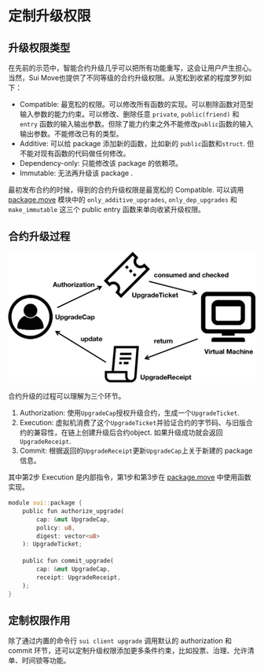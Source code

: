 # 定制升级权限

## 升级权限类型

在先前的示范中，智能合约升级几乎可以把所有功能重写，这会让用户产生担心。  
当然，Sui Move也提供了不同等级的合约升级权限。从宽松到收紧的程度罗列如下：
- Compatible: 最宽松的权限。可以修改所有函数的实现。可以剔除函数对范型输入参数的能力约束。可以修改、删除任意 `private`, `public(friend)` 和 `entry` 函数的输入输出参数。但除了能力约束之外不能修改`public`函数的输入输出参数。不能修改已有的类型。
- Additive: 可以给 package 添加新的函数，比如新的 `public`函数和`struct`. 但不能对现有函数的代码做任何修改。
- Dependency-only: 只能修改该 package 的依赖项。
- Immutable: 无法再升级该 package .

最初发布合约的时候，得到的合约升级权限是最宽松的 Compatible. 可以调用 [package.move](https://github.com/MystenLabs/sui/blob/main/crates/sui-framework/packages/sui-framework/sources/package.move) 模块中的 `only_additive_upgrades`, `only_dep_upgrades` 和 `make_immutable` 这三个 public entry 函数来单向收紧升级权限。


## 合约升级过程

![合约升级过程](../images/Upgrade_process.png)

合约升级的过程可以理解为三个环节。
1. Authorization: 使用`UpgradeCap`授权升级合约，生成一个`UpgradeTicket`.
2. Execution: 虚拟机消费了这个`UpgradeTicket`并验证合约的字节码、与旧版合约的兼容性，在链上创建升级后合约object. 如果升级成功就会返回`UpgradeReceipt`.
3. Commit: 根据返回的`UpgradeReceipt`更新`UpgradeCap`上关于新建的 package 信息。

其中第2步 Execution 是内部指令，第1步和第3步在 [package.move](https://github.com/MystenLabs/sui/blob/main/crates/sui-framework/packages/sui-framework/sources/package.move) 中使用函数实现。

```Rust
module sui::package {
    public fun authorize_upgrade(
        cap: &mut UpgradeCap,
        policy: u8,
        digest: vector<u8>
    ): UpgradeTicket;

    public fun commit_upgrade(
        cap: &mut UpgradeCap,
        receipt: UpgradeReceipt,
    );
}
```

## 定制权限作用

除了通过内置的命令行 `sui client upgrade` 调用默认的 authorization 和 commit 环节，还可以定制升级权限添加更多条件约束，比如投票、治理、允许清单、时间锁等功能。
